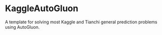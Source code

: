 # KaggleAutoGluon
A template for solving most Kaggle and Tianchi general prediction problems using AutoGluon.
